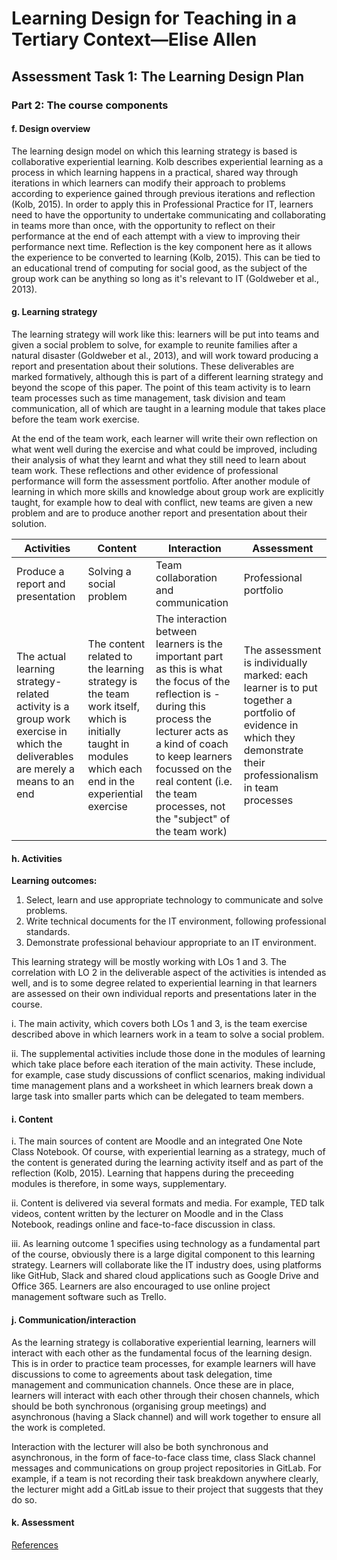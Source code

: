 # Learning Design for Teaching in a Tertiary Context—Elise Allen
## Assessment Task 1: The Learning Design Plan

### Part 2: The course components

#### f. Design overview
The learning design model on which this learning strategy is based is collaborative experiential learning. Kolb describes experiential learning as a process in which learning happens in a practical, shared way through iterations in which learners can modify their approach to problems according to experience gained through previous iterations and reflection (Kolb, 2015). In order to apply this in Professional Practice for IT, learners need to have the opportunity to undertake communicating and collaborating in teams more than once, with the opportunity to reflect on their performance at the end of each attempt with a view to improving their performance next time. Reflection is the key component here as it allows the experience to be converted to learning (Kolb, 2015). This can be tied to an educational trend of computing for social good, as the subject of the group work can be anything so long as it's relevant to IT (Goldweber et al., 2013). 

#### g. Learning strategy
The learning strategy will work like this: learners will be put into teams and given a social problem to solve, for example to reunite families after a natural disaster (Goldweber et al., 2013), and will work toward producing a report and presentation about their solutions. These deliverables are marked formatively, although this is part of a different learning strategy and beyond the scope of this paper. The point of this team activity is to learn team processes such as time management, task division and team communication, all of which are taught in a learning module that takes place before the team work exercise.

At the end of the team work, each learner will write their own reflection on what went well during the exercise and what could be improved, including their analysis of what they learnt and what they still need to learn about team work. These reflections and other evidence of professional performance will form the assessment portfolio. After another module of learning in which more skills and knowledge about group work are explicitly taught, for example how to deal with conflict, new teams are given a new problem and are to produce another report and presentation about their solution. 

| Activities                | Content                   | Interaction               | Assessment                |
| ------------------------- | ------------------------- | ------------------------- | ------------------------- |
| Produce a report and presentation  | Solving a social problem | Team collaboration and communication | Professional portfolio |
| The actual learning strategy-related activity is a group work exercise in which the deliverables are merely a means to an end | The content related to the learning strategy is the team work itself, which is initially taught in modules which each end in the experiential exercise | The interaction between learners is the important part as this is what the focus of the reflection is - during this process the lecturer acts as a kind of coach to keep learners focussed on the real content (i.e. the team processes, not the "subject" of the team work) | The assessment is individually marked: each learner is to put together a portfolio of evidence in which they demonstrate their professionalism in team processes |


#### h. Activities
**Learning outcomes:**
1. Select, learn and use appropriate technology to communicate and solve problems.
2. Write technical documents for the IT environment, following professional standards.
3. Demonstrate professional behaviour appropriate to an IT environment.

This learning strategy will be mostly working with LOs 1 and 3. The correlation with LO 2 in the deliverable aspect of the activities is intended as well, and is to some degree related to experiential learning in that learners are assessed on their own individual reports and presentations later in the course.

i. The main activity, which covers both LOs 1 and 3, is the team exercise described above in which learners work in a team to solve a social problem.

ii. The supplemental activities include those done in the modules of learning which take place before each iteration of the main activity. These include, for example, case study discussions of conflict scenarios, making individual time management plans and a worksheet in which learners break down a large task into smaller parts which can be delegated to team members.

#### i. Content
i. The main sources of content are Moodle and an integrated One Note Class Notebook. Of course, with experiential learning as a strategy, much of the content is generated during the learning activity itself and as part of the reflection (Kolb, 2015). Learning that happens during the preceeding modules is therefore, in some ways, supplementary.

ii. Content is delivered via several formats and media. For example, TED talk videos, content written by the lecturer on Moodle and in the Class Notebook, readings online and face-to-face discussion in class. 

iii. As learning outcome 1 specifies using technology as a fundamental part of the course, obviously there is a large digital component to this learning strategy. Learners will collaborate like the IT industry does, using platforms like GitHub, Slack and shared cloud applications such as Google Drive and Office 365. Learners are also encouraged to use online project management software such as Trello. 

#### j. Communication/interaction
As the learning strategy is collaborative experiential learning, learners will interact with each other as the fundamental focus of the learning design. This is in order to practice team processes, for example learners will have discussions to come to agreements about task delegation, time management and communication channels. Once these are in place, learners will interact with each other through their chosen channels, which should be both synchronous (organising group meetings) and asynchronous (having a Slack channel) and will work together to ensure all the work is completed.

Interaction with the lecturer will also be both synchronous and asynchronous, in the form of face-to-face class time, class Slack channel messages and communications on group project repositories in GitLab. For example, if a team is not recording their task breakdown anywhere clearly, the lecturer might add a GitLab issue to their project that suggests that they do so.

#### k. Assessment


[References](ref.md)